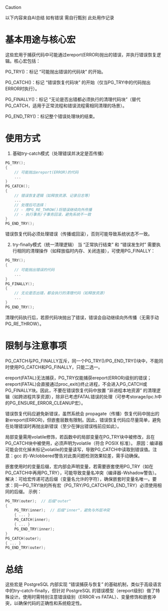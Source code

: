 > [!CAUTION]
> 以下内容来自AI总结 如有错误 需自行甄别 此处用作记录

# 基本用途与核心宏
这些宏用于捕获代码中可能通过ereport(ERROR)抛出的错误，并执行错误恢复逻辑。核心宏包括：

PG_TRY()：标记 “可能抛出错误的代码块” 的开始。

PG_CATCH()：标记 “错误恢复代码块” 的开始（仅当PG_TRY中的代码抛出ERROR时执行）。

PG_FINALLY()：标记 “无论是否出错都必须执行的清理代码块”（替代PG_CATCH，适用于正常流程和错误流程需相同清理的场景）。

PG_END_TRY()：标记整个错误处理块的结束。

# 使用方式
1. 基础try-catch模式（处理错误并决定是否传播）
```c
PG_TRY();
{
    // 可能抛出ereport(ERROR)的代码
    ...
}
PG_CATCH();
{
    // 错误恢复逻辑（如释放资源、记录日志等）
    ...
    // 处理后可选择：
    // - 用PG_RE_THROW()将错误继续向外传播
    // - 执行事务/子事务回滚，避免系统不一致
}
PG_END_TRY();
```
错误恢复代码必须处理错误（传播或回滚），否则可能导致系统状态不一致。

2. try-finally模式（统一清理逻辑）
当 “正常执行结束” 和 “错误发生时” 需要执行相同的清理操作（如释放临时内存、关闭连接），可使用PG_FINALLY：
```c 
PG_TRY();
{
    // 可能抛出错误的代码
    ...
}
PG_FINALLY();
{
    // 无论是否出错，都会执行的清理代码（如释放资源）
    ...
}
PG_END_TRY();
```
清理代码执行后，若原代码块抛出了错误，错误会自动继续向外传播（无需手动PG_RE_THROW）。

# 限制与注意事项
PG_CATCH与PG_FINALLY互斥，同一个PG_TRY()/PG_END_TRY()块中，不能同时使用PG_CATCH和PG_FINALLY，只能二选一。

ereport(FATAL)无法捕获，PG_TRY仅能捕获ereport(ERROR)级别的错误；ereport(FATAL)会直接通过proc_exit()终止进程，不会进入PG_CATCH或PG_FINALLY块。因此，不要在错误恢复代码中放置 “非进程本地资源” 的清理逻辑（如跨进程共享资源），除非已考虑FATAL错误的处理（可参考storage/ipc.h中的PG_ENSURE_ERROR_CLEANUP宏）。

错误恢复代码应避免新错误，虽然系统会 propagate（传播）恢复代码中抛出的新ereport(ERROR)，但嵌套层数有限制。因此，错误恢复代码应尽量简单，避免在处理错误时再抛出新错误（至少在弹出错误栈前应如此）。

局部变量需用volatile修饰，若函数中的局部变量在PG_TRY块中被修改，且在PG_CATCH块中被使用，必须声明为volatile（符合 POSIX 标准）。
原因：编译器可能会优化掉未标记volatile的变量读写，导致PG_CATCH中读取到错误值。注意：gcc 的-Wclobbered警告对此类问题检测效果较差，需手动确保。

嵌套使用时的变量后缀，宏内部会声明变量，若需要嵌套使用PG_TRY（如在PG_CATCH中再用PG_TRY），可能导致变量名冲突（编译器-Wshadow警告）。解决：可给宏传递可选后缀（变量名允许的字符），确保嵌套时变量名唯一。要求：同一PG_TRY块的所有宏（PG_TRY/PG_CATCH/PG_END_TRY）必须使用相同的后缀。
示例：
```c
PG_TRY(outer);  // 后缀"outer"
{
    PG_TRY(inner);  // 后缀"inner"，避免与外层冲突
    { ... }
    PG_CATCH(inner);
    { ... }
    PG_END_TRY(inner);
}
PG_CATCH(outer);
{ ... }
PG_END_TRY(outer);
```

# 总结
这些宏是 PostgreSQL 内部实现 “错误捕获与恢复” 的基础机制，类似于高级语言中的try-catch-finally，但针对 PostgreSQL 的错误模型（ereport级别）做了特殊设计。使用时需特别注意错误级别（ERROR vs FATAL）、变量修饰和嵌套冲突，以确保代码的正确性和系统稳定性。